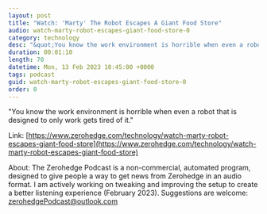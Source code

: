 ```yaml
---
layout: post
title: "Watch: 'Marty' The Robot Escapes A Giant Food Store"
audio: watch-marty-robot-escapes-giant-food-store-0
category: technology
desc: "&quot;You know the work environment is horrible when even a robot that is designed to only work gets tired of it.&quot; "
duration: 00:01:10
length: 70
datetime: Mon, 13 Feb 2023 10:45:00 +0000
tags: podcast
guid: watch-marty-robot-escapes-giant-food-store-0
order: 0
---
```

&quot;You know the work environment is horrible when even a robot that is designed to only work gets tired of it.&quot; 

Link: [https://www.zerohedge.com/technology/watch-marty-robot-escapes-giant-food-store](https://www.zerohedge.com/technology/watch-marty-robot-escapes-giant-food-store)

About: The Zerohedge Podcast is a non-commercial, automated program, designed to give people a way to get news from Zerohedge in an audio format.  I am actively working on tweaking and improving the setup to create a better listening experience (February 2023).  Suggestions are welcome: [zerohedgePodcast@outlook.com](mailto:zerohedgePodcast@outlook.com)